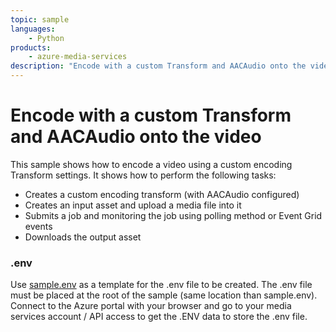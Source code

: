 ```yaml
---
topic: sample
languages:
    - Python
products:
    - azure-media-services
description: "Encode with a custom Transform and AACAudio onto the video"
---
```


# Encode with a custom Transform and AACAudio onto the video

This sample shows how to encode a video using a custom encoding Transform settings. It shows how to perform the following tasks:

* Creates a custom encoding transform (with AACAudio configured)
* Creates an input asset and upload a media file into it
* Submits a job and monitoring the job using polling method or Event Grid events
* Downloads the output asset

### .env

Use [sample.env](../../sample.env) as a template for the .env file to be created. The .env file must be placed at the root of the sample (same location than sample.env).
Connect to the Azure portal with your browser and go to your media services account / API access to get the .ENV data to store the .env file.
